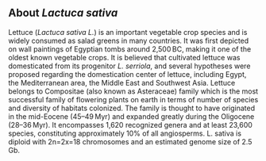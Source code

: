 About *Lactuca sativa*
---------------------
Lettuce (*Lactuca sativa L.*) is an important vegetable crop species and is widely consumed as salad greens in many countries.
It was first depicted on wall paintings of Egyptian tombs around 2,500 BC, making it one of the oldest known vegetable crops. 
It is believed that cultivated lettuce was domesticated from its progenitor _L. serriola_, and several hypotheses were proposed regarding the domestication center of lettuce, including Egypt, the Mediterranean area, the Middle East and Southwest Asia.
Lettuce belongs to Compositae (also known as Asteraceae) family which is the most successful family of flowering plants on earth in terms of number of species and diversity of habitats colonized. 
The family is thought to have originated in the mid-Eocene (45–49 Myr) and expanded greatly during the Oligocene (28–36 Myr). 
It encompasses 1,620 recognized genera and at least 23,600 species, constituting approximately 10% of all angiosperms. 
L. sativa is diploid with 2n=2x=18 chromosomes and an estimated genome size of 2.5 Gb.


